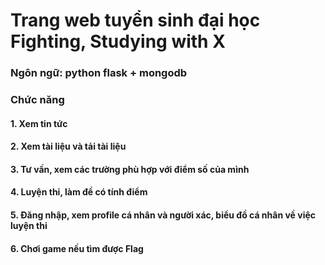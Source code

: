 # Trang web tuyển sinh đại học Fighting, Studying with X
### Ngôn ngữ: python flask + mongodb
### Chức năng
#### 1. Xem tin tức
#### 2. Xem tài liệu và tải tài liệu
#### 3. Tư vấn, xem các trường phù hợp với điểm số của mình
#### 4. Luyện thi, làm đề có tính điểm
#### 5. Đăng nhập, xem profile cá nhân và người xác, biểu đồ cá nhân về việc luyện thi
#### 6. Chơi game nếu tìm được Flag
